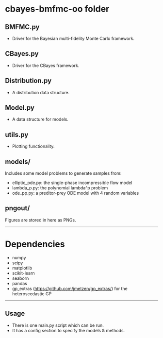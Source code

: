 # cbayes-bmfmc-oo folder

## BMFMC.py
* Driver for the Bayesian multi-fidelity Monte Carlo framework.

## CBayes.py
* Driver for the CBayes framework.

## Distribution.py
* A distribution data structure.

## Model.py
* A data structure for models.

## utils.py
* Plotting functionality.

## models/
Includes some model problems to generate samples from:
* elliptic_pde.py: the single-phase incompressible flow model
* lambda_p.py: the polynomial lambda^p problem
* ode_pp.py: a preditor-prey ODE model with 4 random variables

## pngout/
Figures are stored in here as PNGs.

---

# Dependencies

* numpy
* scipy
* matplotlib
* scikit-learn
* seaborn
* pandas
* gp_extras (https://github.com/jmetzen/gp_extras/) for the heteroscedastic GP

---

## Usage

* There is one main.py script which can be run.
* It has a config section to specify the models & methods.
